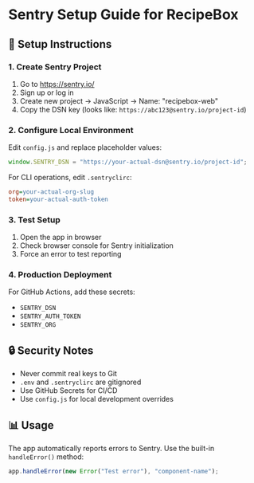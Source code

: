 # Sentry Setup Guide for RecipeBox

## 🔧 Setup Instructions

### 1. Create Sentry Project
1. Go to https://sentry.io/
2. Sign up or log in
3. Create new project → JavaScript → Name: "recipebox-web"
4. Copy the DSN key (looks like: `https://abc123@sentry.io/project-id`)

### 2. Configure Local Environment
Edit `config.js` and replace placeholder values:
```javascript
window.SENTRY_DSN = "https://your-actual-dsn@sentry.io/project-id";
```

For CLI operations, edit `.sentryclirc`:
```ini
org=your-actual-org-slug
token=your-actual-auth-token
```

### 3. Test Setup
1. Open the app in browser
2. Check browser console for Sentry initialization
3. Force an error to test reporting

### 4. Production Deployment
For GitHub Actions, add these secrets:
- `SENTRY_DSN`
- `SENTRY_AUTH_TOKEN` 
- `SENTRY_ORG`

## 🔒 Security Notes
- Never commit real keys to Git
- `.env` and `.sentryclirc` are gitignored
- Use GitHub Secrets for CI/CD
- Use `config.js` for local development overrides

## 📊 Usage
The app automatically reports errors to Sentry. Use the built-in `handleError()` method:
```javascript
app.handleError(new Error("Test error"), "component-name");
```
